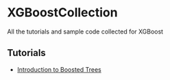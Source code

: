 # XGBoostCollection
All the tutorials and sample code collected for XGBoost 
## Tutorials
* [Introduction to Boosted Trees](https://homes.cs.washington.edu/~tqchen/pdf/BoostedTree.pdf)
